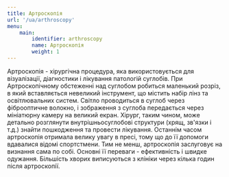 ```yaml
---
title: Артроскопія
url: '/ua/arthroscopy'
menu:
    main:
        identifier: arthroscopy
        name: Артроскопія
        weight: 1
---
```


Артроскопія - хірургічна процедура, яка використовується для візуалізації, діагностики і лікування патологій суглобів. 
При Артроскопічному обстеженні над суглобом робиться маленький розріз, в який вставляється невеликий інструмент, що 
містить набір лінз та освітлювальних систем. Світло проводиться в суглоб через фіброоптичне волокно, і зображення з 
суглоба передається через мініатюрну камеру на великий екран. Хірург, таким чином, може детально розглянути 
внутрішньосуглобові структури (хрящ, зв'язки і т.д.) знайти пошкодження та провести лікування. Останнім часом 
артроскопія отримала велику увагу в пресі, тому що до її допомоги вдавалися відомі спортстмени. Тим не менш, артроскопія 
заслуговує на визнання сама по собі. Основні її переваги - ефективність і швидке одужання. Більшість хворих виписуються 
з клініки через кілька годин після артроскопії.